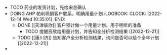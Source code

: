 - TODO 药业的发货计划，先给宋总确认
- DOING AHP 帕利哌酮客户联系，明确用量计划
  :LOGBOOK:
  CLOCK: [2022-12-14 Wed 10:35:01]
  :END:
	- DONE [[天津辰欣]] 客户预计做一个用量计划，用于明年的准备
		- TODO 提醒辰欣给用量计划，并告知全分析检测结果 [[2022-12-21]]
	- TODO [[康川济]] 告知客户全分析检测结果，询问是否可以给个全年计划 [[2022-12-21]]
-
